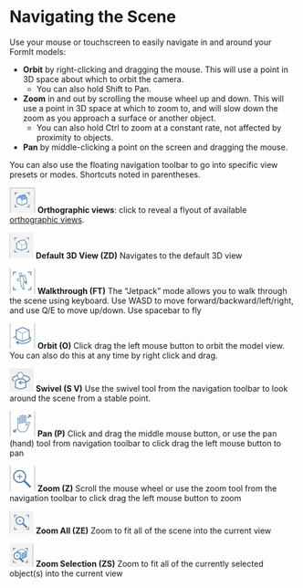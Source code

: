 # Navigating the Scene

Use your mouse or touchscreen to easily navigate in and around your FormIt models:

* **Orbit** by right-clicking and dragging the mouse. This will use a point in 3D space about which to orbit the camera.
  * You can also hold Shift to Pan.
* **Zoom** in and out by scrolling the mouse wheel up and down. This will use a point in 3D space at which to zoom to, and will slow down the zoom as you approach a surface or another object.
  * You can also hold Ctrl to zoom at a constant rate, not affected by proximity to objects.
* **Pan** by middle-clicking a point on the screen and dragging the mouse.

You can also use the floating navigation toolbar to go into specific view presets or modes. Shortcuts noted in parentheses.

![](../.gitbook/assets/20190618-ortho-views.png) **Orthographic views**: click to reveal a flyout of available [orthographic views](../tool-library/orthographic-views.md).

![](../.gitbook/assets/20190618-3d-view.png) **Default 3D View \(ZD\)** Navigates to the default 3D view

![](../.gitbook/assets/jet-pack.png) **Walkthrough \(FT\)**  The “Jetpack” mode allows you to walk through the scene using keyboard. Use WASD to move forward/backward/left/right, and use Q/E to move up/down. Use spacebar to fly

![](../.gitbook/assets/orbit-tool.png) **Orbit \(O\)**  Click drag the left mouse button to orbit the model view. You can also do this at any time by right click and drag.

![](../.gitbook/assets/swivel.PNG) **Swivel \(S V\)** Use the swivel tool from the navigation toolbar to look around the scene from a stable point.

![](../.gitbook/assets/panning.png) **Pan \(P\)**  Click and drag the middle mouse button, or use the pan \(hand\) tool from navigation toolbar to click drag the left mouse button to pan

![](../.gitbook/assets/zoom.png) **Zoom \(Z\)** Scroll the mouse wheel or use the zoom tool from the navigation toolbar to click drag the left mouse button to zoom

![](../.gitbook/assets/zoom_all.png) **Zoom All \(ZE\)** Zoom to fit all of the scene into the current view

![](../.gitbook/assets/zoom_selection.png) **Zoom Selection \(ZS\)** Zoom to fit all of the currently selected object\(s\) into the current view

